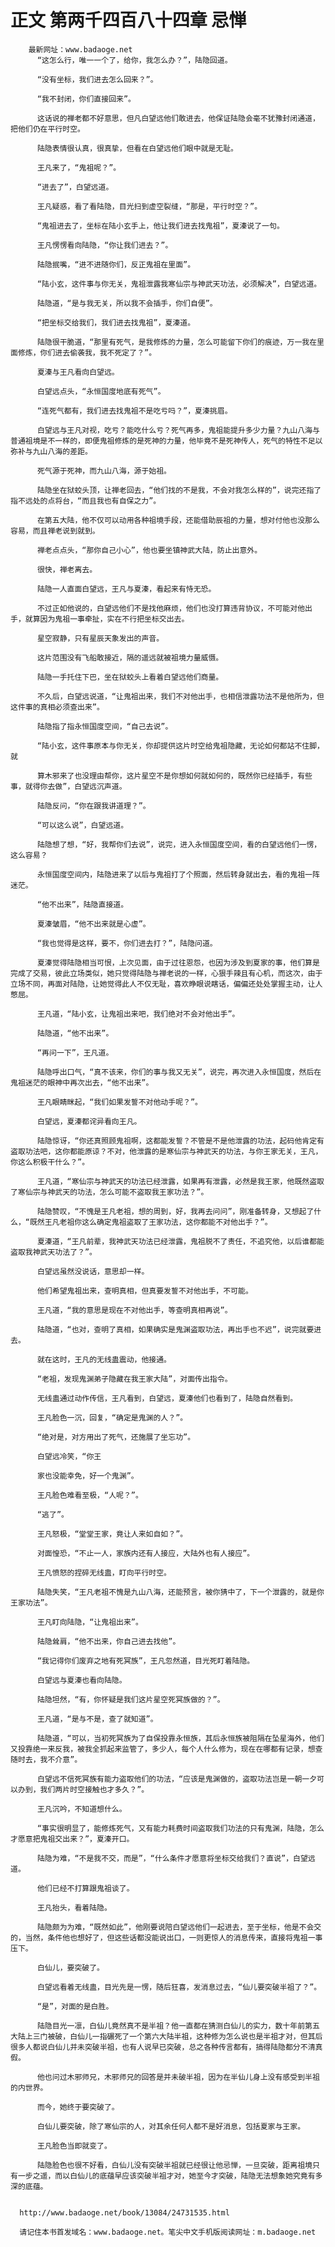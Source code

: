 # 正文 第两千四百八十四章 忌惮
        最新网址：www.badaoge.net
          “这怎么行，唯一一个了，给你，我怎么办？”，陆隐回道。
      
          “没有坐标，我们进去怎么回来？”。
      
          “我不封闭，你们直接回来”。
      
          这话说的禅老都不好意思，但凡白望远他们敢进去，他保证陆隐会毫不犹豫封闭通道，把他们仍在平行时空。
      
          陆隐表情很认真，很真挚，但看在白望远他们眼中就是无耻。
      
          王凡来了，“鬼祖呢？”。
      
          “进去了”，白望远道。
      
          王凡疑惑，看了看陆隐，目光扫到虚空裂缝，“那是，平行时空？”。
      
          “鬼祖进去了，坐标在陆小玄手上，他让我们进去找鬼祖”，夏溱说了一句。
      
          王凡愣愣看向陆隐，“你让我们进去？”。
      
          陆隐抿嘴，“进不进随你们，反正鬼祖在里面”。
      
          “陆小玄，这件事与你无关，鬼祖泄露我寒仙宗与神武天功法，必须解决”，白望远道。
      
          陆隐道，“是与我无关，所以我不会插手，你们自便”。
      
          “把坐标交给我们，我们进去找鬼祖”，夏溱道。
      
          陆隐很干脆道，“那里有死气，是我修炼的力量，怎么可能留下你们的痕迹，万一我在里面修炼，你们进去偷袭我，我不死定了？”。
      
          夏溱与王凡看向白望远。
      
          白望远点头，“永恒国度地底有死气”。
      
          “连死气都有，我们进去找鬼祖不是吃亏吗？”，夏溱挑眉。
      
          白望远与王凡对视，吃亏？能吃什么亏？死气再多，鬼祖能提升多少力量？九山八海与普通祖境是不一样的，即便鬼祖修炼的是死神的力量，他毕竟不是死神传人，死气的特性不足以弥补与九山八海的差距。
      
          死气源于死神，而九山八海，源于始祖。
      
          陆隐坐在狱蛟头顶，让禅老回去，“他们找的不是我，不会对我怎么样的”，说完还指了指不远处的点将台，“而且我也有自保之力”。
      
          在第五大陆，他不仅可以动用各种祖境手段，还能借助辰祖的力量，想对付他也没那么容易，而且禅老说到就到。
      
          禅老点点头，“那你自己小心”，他也要坐镇神武大陆，防止出意外。
      
          很快，禅老离去。
      
          陆隐一人直面白望远，王凡与夏溱，看起来有恃无恐。
      
          不过正如他说的，白望远他们不是找他麻烦，他们也没打算违背协议，不可能对他出手，就算因为鬼祖一事牵扯，实在不行把坐标交出去。
      
          星空寂静，只有星辰天象发出的声音。
      
          这片范围没有飞船敢接近，隔的遥远就被祖境力量威慑。
      
          陆隐一手托住下巴，坐在狱蛟头上看着白望远他们商量。
      
          不久后，白望远说道，“让鬼祖出来，我们不对他出手，也相信泄露功法不是他所为，但这件事的真相必须查出来”。
      
          陆隐指了指永恒国度空间，“自己去说”。
      
          “陆小玄，这件事原本与你无关，你却提供这片时空给鬼祖隐藏，无论如何都站不住脚，就
      
          算木邪来了也没理由帮你，这片星空不是你想如何就如何的，既然你已经插手，有些事，就得你去做”，白望远沉声道。
      
          陆隐反问，“你在跟我讲道理？”。
      
          “可以这么说”，白望远道。
      
          陆隐想了想，“好，我帮你们去说”，说完，进入永恒国度空间，看的白望远他们一愣，这么容易？
      
          永恒国度空间内，陆隐进来了以后与鬼祖打了个照面，然后转身就出去，看的鬼祖一阵迷茫。
      
          “他不出来”，陆隐直接道。
      
          夏溱皱眉，“他不出来就是心虚”。
      
          “我也觉得是这样，要不，你们进去打？”，陆隐问道。
      
          夏溱觉得陆隐相当可恨，上次见面，由于过往恩怨，也因为涉及到夏家的事，他们算是完成了交易，彼此立场类似，她只觉得陆隐与禅老说的一样，心狠手辣且有心机，而这次，由于立场不同，再面对陆隐，让她觉得此人不仅无耻，喜欢睁眼说瞎话，偏偏还处处掌握主动，让人憋屈。
      
          王凡道，“陆小玄，让鬼祖出来吧，我们绝对不会对他出手”。
      
          陆隐道，“他不出来”。
      
          “再问一下”，王凡道。
      
          陆隐呼出口气，“真不该来，你们的事与我又无关”，说完，再次进入永恒国度，然后在鬼祖迷茫的眼神中再次出去，“他不出来”。
      
          王凡眼睛眯起，“我们如果发誓不对他动手呢？”。
      
          白望远，夏溱都诧异看向王凡。
      
          陆隐惊讶，“你还真照顾鬼祖啊，这都能发誓？不管是不是他泄露的功法，起码他肯定有盗取功法吧，这你都能原谅？不对，他泄露的是寒仙宗与神武天的功法，与你王家无关，王凡，你这么积极干什么？”。
      
          王凡道，“寒仙宗与神武天的功法已经泄露，如果再有泄露，必然是我王家，他既然盗取了寒仙宗与神武天的功法，怎么可能不盗取我王家功法？”。
      
          陆隐赞叹，“不愧是王凡老祖，想的周到，好，我再去问问”，刚准备转身，又想起了什么，“既然王凡老祖你这么确定鬼祖盗取了王家功法，这你都能不对他出手？”。
      
          夏溱道，“王凡前辈，我神武天功法已经泄露，鬼祖脱不了责任，不追究他，以后谁都能盗取我神武天功法了？”。
      
          白望远虽然没说话，意思却一样。
      
          他们希望鬼祖出来，查明真相，但真要发誓不对他出手，不可能。
      
          王凡道，“我的意思是现在不对他出手，等查明真相再说”。
      
          陆隐道，“也对，查明了真相，如果确实是鬼渊盗取功法，再出手也不迟”，说完就要进去。
      
          就在这时，王凡的无线蛊震动，他接通。
      
          “老祖，发现鬼渊弟子隐藏在我王家大陆”，对面传出指令。
      
          无线蛊通过动作传信，王凡看到，白望远，夏溱他们也看到了，陆隐自然看到。
      
          王凡脸色一沉，回复，“确定是鬼渊的人？”。
      
          “绝对是，对方用出了死气，还施展了坐忘功”。
      
          白望远冷笑，“你王
      
          家也没能幸免，好一个鬼渊”。
      
          王凡脸色难看至极，“人呢？”。
      
          “逃了”。
      
          王凡怒极，“堂堂王家，竟让人来如自如？”。
      
          对面惶恐，“不止一人，家族内还有人接应，大陆外也有人接应”。
      
          王凡愤怒的捏碎无线蛊，盯向平行时空。
      
          陆隐失笑，“王凡老祖不愧是九山八海，还能预言，被你猜中了，下一个泄露的，就是你王家功法”。
      
          王凡盯向陆隐，“让鬼祖出来”。
      
          陆隐耸肩，“他不出来，你自己进去找他”。
      
          “我记得你们废弃之地有死冥族”，王凡忽然道，目光死盯着陆隐。
      
          白望远与夏溱也看向陆隐。
      
          陆隐坦然，“有，你怀疑是我们这片星空死冥族做的？”。
      
          王凡道，“是与不是，查了就知道”。
      
          陆隐道，“可以，当初死冥族为了自保投靠永恒族，其后永恒族被阻隔在坠星海外，他们又投靠绝一来反我，被我全抓起来监管了，多少人，每个人什么修为，现在在哪都有记录，想查随时去，我不介意”。
      
          白望远不信死冥族有能力盗取他们的功法，“应该是鬼渊做的，盗取功法岂是一朝一夕可以办到，我们两片时空接触也才多久？”。
      
          王凡沉吟，不知道想什么。
      
          “事实很明显了，能修炼死气，又有能力耗费时间盗取我们功法的只有鬼渊，陆隐，怎么才愿意把鬼祖交出来？”，夏溱开口。
      
          陆隐为难，“不是我不交，而是”，“什么条件才愿意将坐标交给我们？直说”，白望远道。
      
          他们已经不打算跟鬼祖谈了。
      
          王凡抬头，看着陆隐。
      
          陆隐颇为为难，“既然如此”，他刚要说陪白望远他们一起进去，至于坐标，他是不会交的，当然，条件他也想好了，但这些话都没能说出口，一则更惊人的消息传来，直接将鬼祖一事压下。
      
          白仙儿，要突破了。
      
          白望远看着无线蛊，目光先是一愣，随后狂喜，发消息过去，“仙儿要突破半祖了？”。
      
          “是”，对面的是白胜。
      
          陆隐目光一凛，白仙儿竟然真不是半祖？他一直都在猜测白仙儿的实力，数十年前第五大陆上三门被破，白仙儿一指碾死了一个第六大陆半祖，这种修为怎么说也是半祖才对，但其后很多人都说白仙儿并未突破半祖，也有人说早已突破，总之各种传言都有，搞得陆隐都分不清真假。
      
          他也问过木邪师兄，木邪师兄的回答是并未破半祖，因为在半仙儿身上没有感受到半祖的内世界。
      
          而今，她终于要突破了。
      
          白仙儿要突破，除了寒仙宗的人，对其余任何人都不是好消息，包括夏家与王家。
      
          王凡脸色当即就变了。
      
          陆隐脸色也很不好看，白仙儿没有突破半祖就已经很让他忌惮，一旦突破，距离祖境只有一步之遥，而以白仙儿的底蕴早应该突破半祖才对，她至今才突破，陆隐无法想象她究竟有多深的底蕴。
      
      
      http://www.badaoge.net/book/13084/24731535.html
      
      请记住本书首发域名：www.badaoge.net。笔尖中文手机版阅读网址：m.badaoge.net